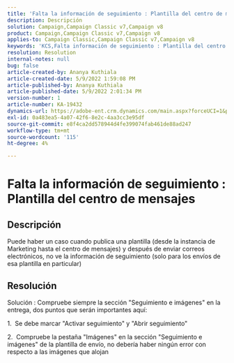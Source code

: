 ```yaml
---
title: 'Falta la información de seguimiento : Plantilla del centro de mensajes'
description: Descripción
solution: Campaign,Campaign Classic v7,Campaign v8
product: Campaign,Campaign Classic v7,Campaign v8
applies-to: Campaign Classic,Campaign Classic v7,Campaign v8
keywords: 'KCS,Falta información de seguimiento : Plantilla del centro de mensajes'
resolution: Resolution
internal-notes: null
bug: false
article-created-by: Ananya Kuthiala
article-created-date: 5/9/2022 1:59:08 PM
article-published-by: Ananya Kuthiala
article-published-date: 5/9/2022 2:01:34 PM
version-number: 1
article-number: KA-19432
dynamics-url: https://adobe-ent.crm.dynamics.com/main.aspx?forceUCI=1&pagetype=entityrecord&etn=knowledgearticle&id=b38acf2e-a0cf-ec11-a7b5-0022480a8e40
exl-id: 0a483ea5-4a07-42f6-8e2c-4aa3cc3e95df
source-git-commit: e8f4ca2dd578944d4fe399074fab461de88ad247
workflow-type: tm+mt
source-wordcount: '115'
ht-degree: 4%

---
```


# Falta la información de seguimiento : Plantilla del centro de mensajes

## Descripción

Puede haber un caso cuando publica una plantilla (desde la instancia de Marketing hasta el centro de mensajes) y después de enviar correos electrónicos, no ve la información de seguimiento (solo para los envíos de esa plantilla en particular)

## Resolución


Solución : Compruebe siempre la sección &quot;Seguimiento e imágenes&quot; en la entrega, dos puntos que serán importantes aquí:

1.  Se debe marcar &quot;Activar seguimiento&quot; y &quot;Abrir seguimiento&quot;

2.  Compruebe la pestaña &quot;Imágenes&quot; en la sección &quot;Seguimiento e imágenes&quot; de la plantilla de envío, no debería haber ningún error con respecto a las imágenes que alojan
